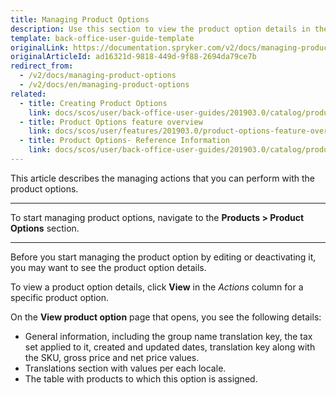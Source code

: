 ```yaml
---
title: Managing Product Options
description: Use this section to view the product option details in the Back Office.
template: back-office-user-guide-template
originalLink: https://documentation.spryker.com/v2/docs/managing-product-options
originalArticleId: ad16321d-9818-449d-9f88-2694da79ce7b
redirect_from:
  - /v2/docs/managing-product-options
  - /v2/docs/en/managing-product-options
related:
  - title: Creating Product Options
    link: docs/scos/user/back-office-user-guides/201903.0/catalog/product-options/creating-product-options.html
  - title: Product Options feature overview
    link: docs/scos/user/features/201903.0/product-options-feature-overview.html
  - title: Product Options- Reference Information
    link: docs/scos/user/back-office-user-guides/201903.0/catalog/product-options/references/product-options-reference-information.html
---
```


This article describes the managing actions that you can perform with the product options. 
***
To start managing product options, navigate to the **Products > Product Options** section.
***
Before you start managing the product option by editing or deactivating it, you may want to see the product option details. 

To view a product option details, click **View** in the _Actions_ column for a specific product option.

On the **View product option** page that opens, you see the following details:
* General information, including the group name translation key, the tax set applied to it, created and updated dates, translation key along with the SKU, gross price and net price values.
* Translations section with values per each locale.
* The table with products to which this option is assigned.
